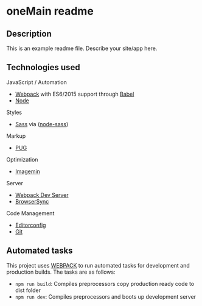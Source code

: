 # oneMain readme


## Description

This is an example readme file.
Describe your site/app here.

## Technologies used

JavaScript / Automation
- [Webpack](https://webpack.js.org/) with ES6/2015 support through [Babel](https://babeljs.io/)
- [Node](https://nodejs.org/)

Styles
- [Sass](http://sass-lang.com/) via ([node-sass](https://github.com/sass/node-sass))

Markup
- [PUG](https://pugjs.org/)

Optimization
- [Imagemin](https://github.com/imagemin/imagemin)

Server
- [Webpack Dev Server](https://webpack.js.org/configuration/dev-server/)
- [BrowserSync](http://www.browsersync.io/)

Code Management
- [Editorconfig](http://editorconfig.org/)
- [Git](https://git-scm.com/)


## Automated tasks

This project uses [WEBPACK](https://webpack.js.org/) to run automated tasks for development and production builds.
The tasks are as follows:

- `npm run build`: Compiles preprocessors copy production ready code to dist folder
- `npm run dev`: Compiles preprocessors and boots up development server
